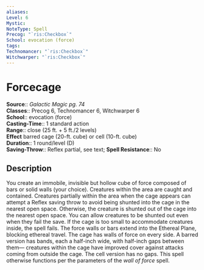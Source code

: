 ```yaml
---
aliases: 
Level: 6
Mystic: 
NoteType: Spell
Precog: "`ris:Checkbox`"
School: evocation (force)
tags: 
Technomancer: "`ris:Checkbox`"
Witchwarper: "`ris:Checkbox`"
---
```


# Forcecage

**Source**:: _Galactic Magic pg. 74_  
**Classes**:: Precog 6, Technomancer 6, Witchwarper 6  
**School**:: evocation (force)  
**Casting-Time**:: 1 standard action  
**Range**:: close (25 ft. + 5 ft./2 levels)  
**Effect** barred cage (20-ft. cube) or cell (10-ft. cube)  
**Duration**:: 1 round/level (D)  
**Saving-Throw**:: Reflex partial, see text;
**Spell Resistance**:: No

## Description

You create an immobile, invisible but hollow cube of force composed of bars or solid walls (your choice). Creatures within the area are caught and contained. Creatures partially within the area when the cage appears can attempt a Reflex saving throw to avoid being shunted into the cage in the nearest open space. Otherwise, the creature is shunted out of the cage into the nearest open space. You can allow creatures to be shunted out even when they fail the save. If the cage is too small to accommodate creatures inside, the spell fails. The force walls or bars extend into the Ethereal Plane, blocking ethereal travel. The cage has walls of force on every side. A barred version has bands, each a half-inch wide, with half-inch gaps between them— creatures within the cage have improved cover against attacks coming from outside the cage. The cell version has no gaps. This spell otherwise functions per the parameters of the _wall of force_ spell.
